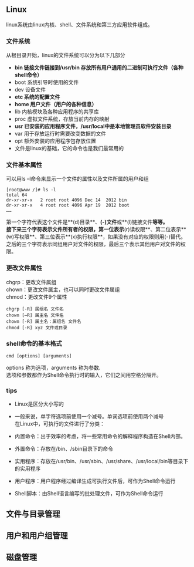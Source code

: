 ## Linux ##
linux系统由linux内核、shell、文件系统和第三方应用软件组成。
### 文件系统 ###
从根目录开始，linux的文件系统可以分为以下几部分

- **bin 链接文件链接到/usr/bin 存放所有用户通用的二进制可执行文件（各种shell命令）**
- boot 系统引导时使用的文件
- dev 设备文件
- **etc 系统的配置文件**
- **home 用户文件（用户的各种信息）**
- lib 内核模块及各种应用程序的共享库
- proc 虚拟文件系统，存放当前内存的映射
- **usr 已安装的应用程序文件，/usr/local中是本地管理员软件安装目录** 
- var 用于存放运行时需要改变数据的文件
- opt 额外安装的应用程序包存放位置  
- 文件是linux的基础，它的命令也是我们最常用的
### 文件基本属性 ###
可以用ls –l命令来显示一个文件的属性以及文件所属的用户和组   

    [root@www /]# ls -l
	total 64
	dr-xr-xr-x   2 root root 4096 Dec 14  2012 bin
	dr-xr-xr-x   4 root root 4096 Apr 19  2012 boot
	……

第一个字符代表这个文件是**(d)目录**、**(-)文件**或**(l)链接文件**等等。  
接下来三个字符表示文件所有者的权限，第一位表示**(r)读权限**、第二位表示**(w)写权限**、第三位表示**(x)执行权限**，如果没有对应的权限则用(-)替代。  
之后的三个字符表示同组用户对文件的权限，最后三个表示其他用户对文件的权限。
### 更改文件属性 ###
chgrp：更改文件属组  
chown：更改文件属主，也可以同时更改文件属组  
chmod：更改文件9个属性  

    chgrp [-R] 属组名 文件名  
    chown [–R] 属主名 文件名  
    chown [-R] 属主名：属组名 文件名
    chmod [-R] xyz 文件或目录
### shell命令的基本格式 ###
	cmd [options] [arguments]  
options 称为选项，arguments 称为参数.  
选项和参数都作为Shell命令执行时的输入，它们之间用空格分隔开。  
### tips ###

- Linux是区分大小写的
- 一般来说，单字符选项前使用一个减号。单词选项前使用两个减号  
在Linux中，可执行的文件进行了分类：  

- 内置命令：出于效率的考虑，将一些常用命令的解释程序构造在Shell内部。
- 外置命令：存放在/bin、/sbin目录下的命令
- 实用程序：存放在/usr/bin、/usr/sbin、/usr/share、/usr/local/bin等目录下的实用程序
- 用户程序：用户程序经过编译生成可执行文件后，可作为Shell命令运行
- Shell脚本：由Shell语言编写的批处理文件，可作为Shell命令运行
## 文件与目录管理 ##
## 用户和用户组管理 ##
## 磁盘管理 ##